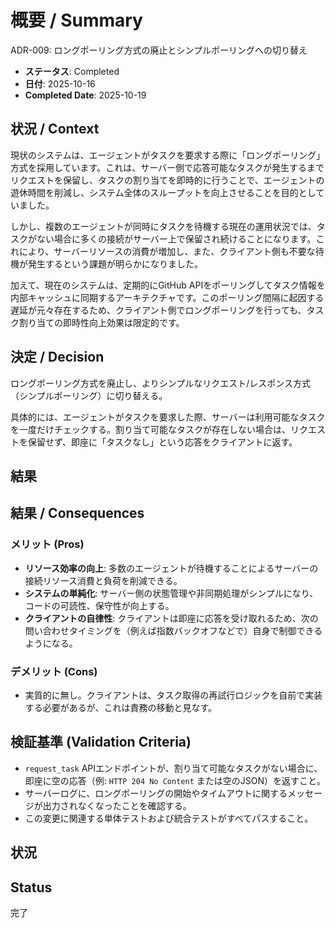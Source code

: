 # 概要 / Summary
ADR-009: ロングポーリング方式の廃止とシンプルポーリングへの切り替え

- **ステータス**: Completed
- **日付**: 2025-10-16
- **Completed Date**: 2025-10-19

## 状況 / Context

現状のシステムは、エージェントがタスクを要求する際に「ロングポーリング」方式を採用しています。これは、サーバー側で応答可能なタスクが発生するまでリクエストを保留し、タスクの割り当てを即時的に行うことで、エージェントの遊休時間を削減し、システム全体のスループットを向上させることを目的としていました。

しかし、複数のエージェントが同時にタスクを待機する現在の運用状況では、タスクがない場合に多くの接続がサーバー上で保留され続けることになります。これにより、サーバーリソースの消費が増加し、また、クライアント側も不要な待機が発生するという課題が明らかになりました。

加えて、現在のシステムは、定期的にGitHub APIをポーリングしてタスク情報を内部キャッシュに同期するアーキテクチャです。このポーリング間隔に起因する遅延が元々存在するため、クライアント側でロングポーリングを行っても、タスク割り当ての即時性向上効果は限定的です。

## 決定 / Decision

ロングポーリング方式を廃止し、よりシンプルなリクエスト/レスポンス方式（シンプルポーリング）に切り替える。

具体的には、エージェントがタスクを要求した際、サーバーは利用可能なタスクを一度だけチェックする。割り当て可能なタスクが存在しない場合は、リクエストを保留せず、即座に「タスクなし」という応答をクライアントに返す。

## 結果

## 結果 / Consequences

### メリット (Pros)

- **リソース効率の向上**: 多数のエージェントが待機することによるサーバーの接続リソース消費と負荷を削減できる。
- **システムの単純化**: サーバー側の状態管理や非同期処理がシンプルになり、コードの可読性、保守性が向上する。
- **クライアントの自律性**: クライアントは即座に応答を受け取れるため、次の問い合わせタイミングを（例えば指数バックオフなどで）自身で制御できるようになる。

### デメリット (Cons)

- 実質的に無し。クライアントは、タスク取得の再試行ロジックを自前で実装する必要があるが、これは責務の移動と見なす。

## 検証基準 (Validation Criteria)

- `request_task` APIエンドポイントが、割り当て可能なタスクがない場合に、即座に空の応答（例: `HTTP 204 No Content` または空のJSON）を返すこと。
- サーバーログに、ロングポーリングの開始やタイムアウトに関するメッセージが出力されなくなったことを確認する。
- この変更に関連する単体テストおよび統合テストがすべてパスすること。

## 状況

## Status
完了
